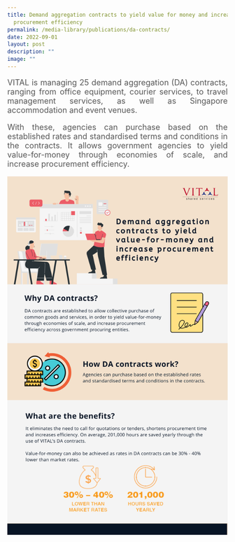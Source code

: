 ```yaml
---
title: Demand aggregation contracts to yield value for money and increase
  procurement efficiency
permalink: /media-library/publications/da-contracts/
date: 2022-09-01
layout: post
description: ""
image: ""
---
```

<p style="font-size: 18px;color:#585858;text-align:justify;">
VITAL is managing 25 demand aggregation (DA) contracts, ranging from office equipment, courier services, to travel management services, as well as Singapore accommodation and event venues.
</p>
<p style="font-size: 18px;color:#585858;text-align:justify;">
With these, agencies can purchase based on the established rates and standardised terms and conditions in the contracts. It allows government agencies to yield value-for-money through economies of scale, and increase procurement efficiency.
</p>
<img src="/images/Media/DA contract.png">